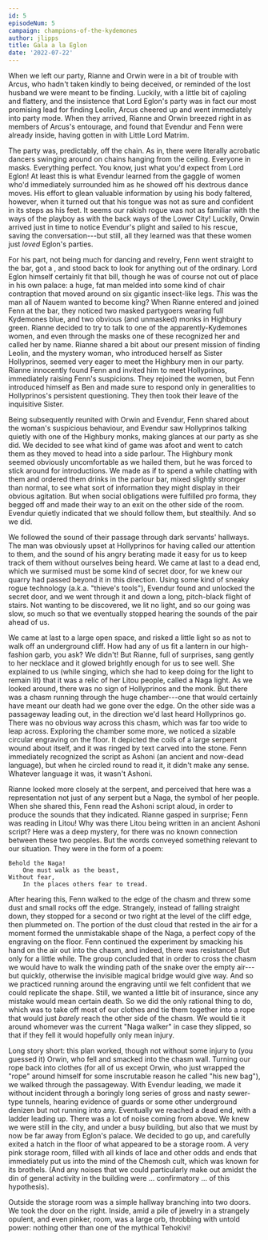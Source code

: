 ```yaml
---
id: 5
episodeNum: 5
campaign: champions-of-the-kydemones
author: jlipps
title: Gala a la Eglon
date: '2022-07-22'
---
```


When we left our party, Rianne and Orwin were in a bit of trouble with Arcus, who hadn't taken kindly to being deceived, or reminded of the lost husband we were meant to be finding. Luckily, with a little bit of cajoling and flattery, and the insistence that Lord Eglon's party was in fact our most promising lead for finding Leolin, Arcus cheered up and went immediately into party mode. When they arrived, Rianne and Orwin breezed right in as members of Arcus's entourage, and found that Evendur and Fenn were already inside, having gotten in with Little Lord Matrim.

The party was, predictably, off the chain. As in, there were literally acrobatic dancers swinging around on chains hanging from the ceiling. Everyone in masks. Everything perfect. You know, just what you'd expect from Lord Eglon! At least this is what Evendur learned from the gaggle of women who'd immediately surrounded him as he showed off his dextrous dance moves. His effort to glean valuable information by using his body faltered, however, when it turned out that his tongue was not as sure and confident in its steps as his feet. It seems our rakish rogue was not as familiar with the ways of the playboy as with the back ways of the Lower City! Luckily, Orwin arrived just in time to notice Evendur's plight and sailed to his rescue, saving the conversation---but still, all they learned was that these women just _loved_ Eglon's parties.

For his part, not being much for dancing and revelry, Fenn went straight to the bar, got a <fantasy whiskey>, and stood back to look for anything out of the ordinary. Lord Eglon himself certainly fit that bill, though he was of course not out of place in his own palace: a huge, fat man melded into some kind of chair contraption that moved around on six gigantic insect-like legs. _This_ was the man all of Nauem wanted to become king? When Rianne entered and joined Fenn at the bar, they noticed two masked partygoers wearing full Kydemones blue, and two obvious (and unmasked) monks in Highbury green. Rianne decided to try to talk to one of the apparently-Kydemones women, and even through the masks one of these recognized her and called her by name. Rianne shared a bit about our present mission of finding Leolin, and the mystery woman, who introduced herself as Sister Hollyprinos, seemed very eager to meet the Highbury men in our party. Rianne innocently found Fenn and invited him to meet Hollyprinos, immediately raising Fenn's suspicions. They rejoined the women, but Fenn introduced himself as Ben and made sure to respond only in generalities to Hollyprinos's persistent questioning. They then took their leave of the inquisitive Sister.

Being subsequently reunited with Orwin and Evendur, Fenn shared about the woman's suspicious behaviour, and Evendur saw Hollyprinos talking quietly with one of the Highbury monks, making glances at our party as she did. We decided to see what kind of game was afoot and went to catch them as they moved to head into a side parlour. The Highbury monk seemed obviously uncomfortable as we hailed them, but he was forced to stick around for introductions. We made as if to spend a while chatting with them and ordered them drinks in the parlour bar, mixed slightly stronger than normal, to see what sort of information they might display in their obvious agitation. But when social obligations were fulfilled pro forma, they begged off and made their way to an exit on the other side of the room. Evendur quietly indicated that we should follow them, but stealthily. And so we did.

We followed the sound of their passage through dark servants' hallways. The man was obviously upset at Hollyprinos for having called our attention to them, and the sound of his angry berating made it easy for us to keep track of them without ourselves being heard. We came at last to a dead end, which we surmised must be some kind of secret door, for we knew our quarry had passed beyond it in this direction. Using some kind of sneaky rogue technology (a.k.a. "thieve's tools"), Evendur found and unlocked the secret door, and we went through it and down a long, pitch-black flight of stairs. Not wanting to be discovered, we lit no light, and so our going was slow, so much so that we eventually stopped hearing the sounds of the pair ahead of us.

We came at last to a large open space, and risked a little light so as not to walk off an underground cliff. How had any of us fit a lantern in our high-fashion garb, you ask? We didn't! But Rianne, full of surprises, sang gently to her necklace and it glowed brightly enough for us to see well. She explained to us (while singing, which she had to keep doing for the light to remain lit) that it was a relic of her Litou people, called a Naga light. As we looked around, there was no sign of Hollyprinos and the monk. But there was a chasm running through the huge chamber---one that would certainly have meant our death had we gone over the edge. On the other side was a passageway leading out, in the direction we'd last heard Hollyprinos go. There was no obvious way across this chasm, which was far too wide to leap across. Exploring the chamber some more, we noticed a sizable circular engraving on the floor. It depicted the coils of a large serpent wound about itself, and it was ringed by text carved into the stone. Fenn immediately recognized the script as Ashoni (an ancient and now-dead language), but when he circled round to read it, it didn't make any sense. Whatever language it was, it wasn't Ashoni.

Rianne looked more closely at the serpent, and perceived that here was a representation not just of any serpent but a Naga, the symbol of her people. When she shared this, Fenn read the Ashoni script aloud, in order to produce the sounds that they indicated. Rianne gasped in surprise; Fenn was reading in Litou! Why was there Litou being written in an ancient Ashoni script? Here was a deep mystery, for there was no known connection between these two peoples. But the words conveyed something relevant to our situation. They were in the form of a poem:

```
Behold the Naga!
    One must walk as the beast,
Without fear,
    In the places others fear to tread.
```

After hearing this, Fenn walked to the edge of the chasm and threw some dust and small rocks off the edge. Strangely, instead of falling straight down, they stopped for a second or two right at the level of the cliff edge, then plummeted on. The portion of the dust cloud that rested in the air for a moment formed the unmistakable shape of the Naga, a perfect copy of the engraving on the floor. Fenn continued the experiment by smacking his hand on the air out into the chasm, and indeed, there was resistance! But only for a little while. The group concluded that in order to cross the chasm we would have to walk the winding path of the snake over the empty air---but quickly, otherwise the invisible magical bridge would give way. And so we practiced running around the engraving until we felt confident that we could replicate the shape. Still, we wanted a little bit of insurance, since any mistake would mean certain death. So we did the only rational thing to do, which was to take off most of our clothes and tie them together into a rope that would just _barely_ reach the other side of the chasm. We would tie it around whomever was the current "Naga walker" in case they slipped, so that if they fell it would hopefully only mean injury.

Long story short: this plan worked, though not without some injury to (you guessed it) Orwin, who fell and smacked into the chasm wall. Turning our rope back into clothes (for all of us except Orwin, who just wrapped the "rope" around himself for some inscrutable reason he called "his new bag"), we walked through the passageway. With Evendur leading, we made it without incident through a boringly long series of gross and nasty sewer-type tunnels, hearing evidence of guards or some other underground denizen but not running into any. Eventually we reached a dead end, with a ladder leading up. There was a lot of noise coming from above. We knew we were still in the city, and under a busy building, but also that we must by now be far away from Eglon's palace. We decided to go up, and carefully exited a hatch in the floor of what appeared to be a storage room. A very pink storage room, filled with all kinds of lace and other odds and ends that immediately put us into the mind of the Chemosh cult, which was known for its brothels. (And any noises that we could particularly make out amidst the din of general activity in the building were ... confirmatory ... of this hypothesis).

Outside the storage room was a simple hallway branching into two doors. We took the door on the right. Inside, amid a pile of jewelry in a strangely opulent, and even pinker, room, was a large orb, throbbing with untold power: nothing other than one of the mythical Tehokivi!
